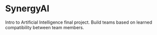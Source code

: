 # SynergyAI
Intro to Artificial Intelligence final project. Build teams based on learned compatibility between team members.

